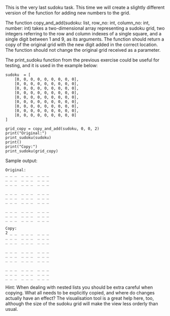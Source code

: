 This is the very last sudoku task. This time we will create a slightly different version of the function for adding new numbers to the grid.

The function copy_and_add(sudoku: list, row_no: int, column_no: int, number: int) takes a two-dimensional array representing a sudoku grid, two integers referring to the row and column indexes of a single square, and a single digit between 1 and 9, as its arguments. The function should return a copy of the original grid with the new digit added in the correct location. The function should not change the original grid received as a parameter.

The print_sudoku function from the previous exercise could be useful for testing, and it is used in the example below:

```
sudoku  = [
    [0, 0, 0, 0, 0, 0, 0, 0, 0],
    [0, 0, 0, 0, 0, 0, 0, 0, 0],
    [0, 0, 0, 0, 0, 0, 0, 0, 0],
    [0, 0, 0, 0, 0, 0, 0, 0, 0],
    [0, 0, 0, 0, 0, 0, 0, 0, 0],
    [0, 0, 0, 0, 0, 0, 0, 0, 0],
    [0, 0, 0, 0, 0, 0, 0, 0, 0],
    [0, 0, 0, 0, 0, 0, 0, 0, 0],
    [0, 0, 0, 0, 0, 0, 0, 0, 0]
]

grid_copy = copy_and_add(sudoku, 0, 0, 2)
print("Original:")
print_sudoku(sudoku)
print()
print("Copy:")
print_sudoku(grid_copy)
```
Sample output:
```
Original:
_ _ _  _ _ _  _ _ _
_ _ _  _ _ _  _ _ _
_ _ _  _ _ _  _ _ _

_ _ _  _ _ _  _ _ _
_ _ _  _ _ _  _ _ _
_ _ _  _ _ _  _ _ _

_ _ _  _ _ _  _ _ _
_ _ _  _ _ _  _ _ _
_ _ _  _ _ _  _ _ _

Copy:
2 _ _  _ _ _  _ _ _
_ _ _  _ _ _  _ _ _
_ _ _  _ _ _  _ _ _

_ _ _  _ _ _  _ _ _
_ _ _  _ _ _  _ _ _
_ _ _  _ _ _  _ _ _

_ _ _  _ _ _  _ _ _
_ _ _  _ _ _  _ _ _
_ _ _  _ _ _  _ _ _
```
Hint: When dealing with nested lists you should be extra careful when copying. What all needs to be explicitly copied, and where do changes actually have an effect? The visualisation tool is a great help here, too, although the size of the sudoku grid will make the view less orderly than usual.
